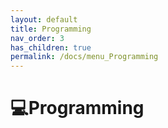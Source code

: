 ```yaml
---
layout: default
title: Programming
nav_order: 3
has_children: true
permalink: /docs/menu_Programming
---
```


# 💻Programming